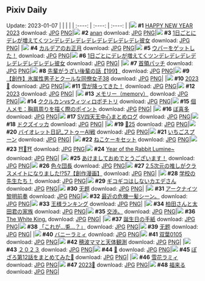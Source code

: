 ## Pixiv Daily
Update: 2023-01-07
|      |      |      |
| :----: | :----: | :----: |
|![](https://pixiv.microyu.workers.dev/c/240x480/img-master/img/2023/01/05/00/00/24/104242347_p0_master1200.jpg) **#1** [HAPPY NEW YEAR 2023](https://www.pixiv.net/artworks/104242347) download: [JPG](https://pixiv.microyu.workers.dev/img-original/img/2023/01/05/00/00/24/104242347_p0.jpg) [PNG](https://pixiv.microyu.workers.dev/img-original/img/2023/01/05/00/00/24/104242347_p0.png)|![](https://pixiv.microyu.workers.dev/c/240x480/img-master/img/2023/01/06/00/58/51/104272186_p0_master1200.jpg) **#2** [anan](https://www.pixiv.net/artworks/104272186) download: [JPG](https://pixiv.microyu.workers.dev/img-original/img/2023/01/06/00/58/51/104272186_p0.jpg) [PNG](https://pixiv.microyu.workers.dev/img-original/img/2023/01/06/00/58/51/104272186_p0.png)|![](https://pixiv.microyu.workers.dev/c/240x480/img-master/img/2023/01/05/00/00/38/104242394_p0_master1200.jpg) **#3** [1日ごとにデレが増えてくツンデレデレデレデレデレデレデレデレ彼女](https://www.pixiv.net/artworks/104242394) download: [JPG](https://pixiv.microyu.workers.dev/img-original/img/2023/01/05/00/00/38/104242394_p0.jpg) [PNG](https://pixiv.microyu.workers.dev/img-original/img/2023/01/05/00/00/38/104242394_p0.png)|
|![](https://pixiv.microyu.workers.dev/c/240x480/img-master/img/2023/01/05/00/00/32/104242378_p0_master1200.jpg) **#4** [カルデアのお正月](https://www.pixiv.net/artworks/104242378) download: [JPG](https://pixiv.microyu.workers.dev/img-original/img/2023/01/05/00/00/32/104242378_p0.jpg) [PNG](https://pixiv.microyu.workers.dev/img-original/img/2023/01/05/00/00/32/104242378_p0.png)|![](https://pixiv.microyu.workers.dev/c/240x480/img-master/img/2023/01/05/00/20/36/104243227_p0_master1200.jpg) **#5** [ウパーをゲットした！](https://www.pixiv.net/artworks/104243227) download: [JPG](https://pixiv.microyu.workers.dev/img-original/img/2023/01/05/00/20/36/104243227_p0.jpg) [PNG](https://pixiv.microyu.workers.dev/img-original/img/2023/01/05/00/20/36/104243227_p0.png)|![](https://pixiv.microyu.workers.dev/c/240x480/img-master/img/2023/01/06/00/00/52/104270302_p0_master1200.jpg) **#6** [1日ごとにデレが増えてくツンデレデレデレデレデレデレデレデレ彼女](https://www.pixiv.net/artworks/104270302) download: [JPG](https://pixiv.microyu.workers.dev/img-original/img/2023/01/06/00/00/52/104270302_p0.jpg) [PNG](https://pixiv.microyu.workers.dev/img-original/img/2023/01/06/00/00/52/104270302_p0.png)|
|![](https://pixiv.microyu.workers.dev/c/240x480/img-master/img/2023/01/05/00/00/06/104242259_p0_master1200.jpg) **#7** [首領パッチ](https://www.pixiv.net/artworks/104242259) download: [JPG](https://pixiv.microyu.workers.dev/img-original/img/2023/01/05/00/00/06/104242259_p0.jpg) [PNG](https://pixiv.microyu.workers.dev/img-original/img/2023/01/05/00/00/06/104242259_p0.png)|![](https://pixiv.microyu.workers.dev/c/240x480/img-master/img/2023/01/06/19/00/13/104288009_p0_master1200.jpg) **#8** [先輩がうざい後輩の話【199】](https://www.pixiv.net/artworks/104288009) download: [JPG](https://pixiv.microyu.workers.dev/img-original/img/2023/01/06/19/00/13/104288009_p0.jpg) [PNG](https://pixiv.microyu.workers.dev/img-original/img/2023/01/06/19/00/13/104288009_p0.png)|![](https://pixiv.microyu.workers.dev/c/240x480/img-master/img/2023/01/06/00/02/27/104270421_p0_master1200.jpg) **#9** [【創作】氷属性男子とクールな同僚女子38](https://www.pixiv.net/artworks/104270421) download: [JPG](https://pixiv.microyu.workers.dev/img-original/img/2023/01/06/00/02/27/104270421_p0.jpg) [PNG](https://pixiv.microyu.workers.dev/img-original/img/2023/01/06/00/02/27/104270421_p0.png)|
|![](https://pixiv.microyu.workers.dev/c/240x480/img-master/img/2023/01/06/00/00/12/104270167_p0_master1200.jpg) **#10** [2023🐰](https://www.pixiv.net/artworks/104270167) download: [JPG](https://pixiv.microyu.workers.dev/img-original/img/2023/01/06/00/00/12/104270167_p0.jpg) [PNG](https://pixiv.microyu.workers.dev/img-original/img/2023/01/06/00/00/12/104270167_p0.png)|![](https://pixiv.microyu.workers.dev/c/240x480/img-master/img/2023/01/06/20/08/57/104289966_p0_master1200.jpg) **#11** [雪が降ってきた！](https://www.pixiv.net/artworks/104289966) download: [JPG](https://pixiv.microyu.workers.dev/img-original/img/2023/01/06/20/08/57/104289966_p0.jpg) [PNG](https://pixiv.microyu.workers.dev/img-original/img/2023/01/06/20/08/57/104289966_p0.png)|![](https://pixiv.microyu.workers.dev/c/240x480/img-master/img/2023/01/06/00/00/21/104270210_p0_master1200.jpg) **#12** [2023](https://www.pixiv.net/artworks/104270210) download: [JPG](https://pixiv.microyu.workers.dev/img-original/img/2023/01/06/00/00/21/104270210_p0.jpg) [PNG](https://pixiv.microyu.workers.dev/img-original/img/2023/01/06/00/00/21/104270210_p0.png)|
|![](https://pixiv.microyu.workers.dev/c/240x480/img-master/img/2023/01/06/00/00/08/104270153_p0_master1200.jpg) **#13** [メモリー（memory）](https://www.pixiv.net/artworks/104270153) download: [JPG](https://pixiv.microyu.workers.dev/img-original/img/2023/01/06/00/00/08/104270153_p0.jpg) [PNG](https://pixiv.microyu.workers.dev/img-original/img/2023/01/06/00/00/08/104270153_p0.png)|![](https://pixiv.microyu.workers.dev/c/240x480/img-master/img/2023/01/06/06/00/02/104276202_p0_master1200.jpg) **#14** [ククルカンvsウィツィロポチトリ](https://www.pixiv.net/artworks/104276202) download: [JPG](https://pixiv.microyu.workers.dev/img-original/img/2023/01/06/06/00/02/104276202_p0.jpg) [PNG](https://pixiv.microyu.workers.dev/img-original/img/2023/01/06/06/00/02/104276202_p0.png)|![](https://pixiv.microyu.workers.dev/c/240x480/img-master/img/2023/01/05/08/00/04/104249925_p0_master1200.jpg) **#15** [個人メモ：胸肩周りを描く際のポイント](https://www.pixiv.net/artworks/104249925) download: [JPG](https://pixiv.microyu.workers.dev/img-original/img/2023/01/05/08/00/04/104249925_p0.jpg) [PNG](https://pixiv.microyu.workers.dev/img-original/img/2023/01/05/08/00/04/104249925_p0.png)|
|![](https://pixiv.microyu.workers.dev/c/240x480/img-master/img/2023/01/05/01/18/44/104244904_p0_master1200.jpg) **#16** [ぼ喜多](https://www.pixiv.net/artworks/104244904) download: [JPG](https://pixiv.microyu.workers.dev/img-original/img/2023/01/05/01/18/44/104244904_p0.jpg) [PNG](https://pixiv.microyu.workers.dev/img-original/img/2023/01/05/01/18/44/104244904_p0.png)|![](https://pixiv.microyu.workers.dev/c/240x480/img-master/img/2023/01/05/23/07/34/104268394_p0_master1200.jpg) **#17** [SV四天王中心まとめログ](https://www.pixiv.net/artworks/104268394) download: [JPG](https://pixiv.microyu.workers.dev/img-original/img/2023/01/05/23/07/34/104268394_p0.jpg) [PNG](https://pixiv.microyu.workers.dev/img-original/img/2023/01/05/23/07/34/104268394_p0.png)|![](https://pixiv.microyu.workers.dev/c/240x480/img-master/img/2023/01/06/18/42/10/104287537_p0_master1200.jpg) **#18** [ドクズイッカ](https://www.pixiv.net/artworks/104287537) download: [JPG](https://pixiv.microyu.workers.dev/img-original/img/2023/01/06/18/42/10/104287537_p0.jpg) [PNG](https://pixiv.microyu.workers.dev/img-original/img/2023/01/06/18/42/10/104287537_p0.png)|
|![](https://pixiv.microyu.workers.dev/c/240x480/img-master/img/2023/01/05/18/11/49/104259611_p0_master1200.jpg) **#19** [🐰25](https://www.pixiv.net/artworks/104259611) download: [JPG](https://pixiv.microyu.workers.dev/img-original/img/2023/01/05/18/11/49/104259611_p0.jpg) [PNG](https://pixiv.microyu.workers.dev/img-original/img/2023/01/05/18/11/49/104259611_p0.png)|![](https://pixiv.microyu.workers.dev/c/240x480/img-master/img/2023/01/06/23/03/49/104295570_p0_master1200.jpg) **#20** [バイオレット日記_フトゥーAI戦](https://www.pixiv.net/artworks/104295570) download: [JPG](https://pixiv.microyu.workers.dev/img-original/img/2023/01/06/23/03/49/104295570_p0.jpg) [PNG](https://pixiv.microyu.workers.dev/img-original/img/2023/01/06/23/03/49/104295570_p0.png)|![](https://pixiv.microyu.workers.dev/c/240x480/img-master/img/2023/01/05/20/30/01/104263209_p0_master1200.jpg) **#21** [いちごスプーン](https://www.pixiv.net/artworks/104263209) download: [JPG](https://pixiv.microyu.workers.dev/img-original/img/2023/01/05/20/30/01/104263209_p0.jpg) [PNG](https://pixiv.microyu.workers.dev/img-original/img/2023/01/05/20/30/01/104263209_p0.png)|
|![](https://pixiv.microyu.workers.dev/c/240x480/img-master/img/2023/01/06/20/30/02/104290537_p0_master1200.jpg) **#22** [ねこケーキセット](https://www.pixiv.net/artworks/104290537) download: [JPG](https://pixiv.microyu.workers.dev/img-original/img/2023/01/06/20/30/02/104290537_p0.jpg) [PNG](https://pixiv.microyu.workers.dev/img-original/img/2023/01/06/20/30/02/104290537_p0.png)|![](https://pixiv.microyu.workers.dev/c/240x480/img-master/img/2023/01/06/08/13/40/104277470_p0_master1200.jpg) **#23** [⛩🐰⛩](https://www.pixiv.net/artworks/104277470) download: [JPG](https://pixiv.microyu.workers.dev/img-original/img/2023/01/06/08/13/40/104277470_p0.jpg) [PNG](https://pixiv.microyu.workers.dev/img-original/img/2023/01/06/08/13/40/104277470_p0.png)|![](https://pixiv.microyu.workers.dev/c/240x480/img-master/img/2023/01/05/02/10/31/104246006_p0_master1200.jpg) **#24** [Year of the Rabbit Lumine~](https://www.pixiv.net/artworks/104246006) download: [JPG](https://pixiv.microyu.workers.dev/img-original/img/2023/01/05/02/10/31/104246006_p0.jpg) [PNG](https://pixiv.microyu.workers.dev/img-original/img/2023/01/05/02/10/31/104246006_p0.png)|
|![](https://pixiv.microyu.workers.dev/c/240x480/img-master/img/2023/01/06/19/53/04/104289378_p0_master1200.jpg) **#25** [あけましておめでとうございます！](https://www.pixiv.net/artworks/104289378) download: [JPG](https://pixiv.microyu.workers.dev/img-original/img/2023/01/06/19/53/04/104289378_p0.jpg) [PNG](https://pixiv.microyu.workers.dev/img-original/img/2023/01/06/19/53/04/104289378_p0.png)|![](https://pixiv.microyu.workers.dev/c/240x480/img-master/img/2023/01/05/14/24/36/104255327_p0_master1200.jpg) **#26** [色々団長](https://www.pixiv.net/artworks/104255327) download: [JPG](https://pixiv.microyu.workers.dev/img-original/img/2023/01/05/14/24/36/104255327_p0.jpg) [PNG](https://pixiv.microyu.workers.dev/img-original/img/2023/01/05/14/24/36/104255327_p0.png)|![](https://pixiv.microyu.workers.dev/c/240x480/img-master/img/2023/01/06/00/04/20/104270504_p0_master1200.jpg) **#27** [2.5次元の推しがクラスメイトになりました!?57【創作漫画】](https://www.pixiv.net/artworks/104270504) download: [JPG](https://pixiv.microyu.workers.dev/img-original/img/2023/01/06/00/04/20/104270504_p0.jpg) [PNG](https://pixiv.microyu.workers.dev/img-original/img/2023/01/06/00/04/20/104270504_p0.png)|
|![](https://pixiv.microyu.workers.dev/c/240x480/img-master/img/2023/01/06/12/12/49/104280484_p0_master1200.jpg) **#28** [学校の先生たち！](https://www.pixiv.net/artworks/104280484) download: [JPG](https://pixiv.microyu.workers.dev/img-original/img/2023/01/06/12/12/49/104280484_p0.jpg) [PNG](https://pixiv.microyu.workers.dev/img-original/img/2023/01/06/12/12/49/104280484_p0.png)|![](https://pixiv.microyu.workers.dev/c/240x480/img-master/img/2023/01/05/18/02/04/104259399_p0_master1200.jpg) **#29** [ギコギコはしないカエデさん](https://www.pixiv.net/artworks/104259399) download: [JPG](https://pixiv.microyu.workers.dev/img-original/img/2023/01/05/18/02/04/104259399_p0.jpg) [PNG](https://pixiv.microyu.workers.dev/img-original/img/2023/01/05/18/02/04/104259399_p0.png)|![](https://pixiv.microyu.workers.dev/c/240x480/img-master/img/2023/01/06/01/30/33/104272968_p0_master1200.jpg) **#30** [无题](https://www.pixiv.net/artworks/104272968) download: [JPG](https://pixiv.microyu.workers.dev/img-original/img/2023/01/06/01/30/33/104272968_p0.jpg) [PNG](https://pixiv.microyu.workers.dev/img-original/img/2023/01/06/01/30/33/104272968_p0.png)|
|![](https://pixiv.microyu.workers.dev/c/240x480/img-master/img/2023/01/05/11/41/46/104252722_p0_master1200.jpg) **#31** [アークナイツ黎明前奏](https://www.pixiv.net/artworks/104252722) download: [JPG](https://pixiv.microyu.workers.dev/img-original/img/2023/01/05/11/41/46/104252722_p0.jpg) [PNG](https://pixiv.microyu.workers.dev/img-original/img/2023/01/05/11/41/46/104252722_p0.png)|![](https://pixiv.microyu.workers.dev/c/240x480/img-master/img/2023/01/06/12/30/24/104280741_p0_master1200.jpg) **#32** [最近の危機一髪シーン。](https://www.pixiv.net/artworks/104280741) download: [JPG](https://pixiv.microyu.workers.dev/img-original/img/2023/01/06/12/30/24/104280741_p0.jpg) [PNG](https://pixiv.microyu.workers.dev/img-original/img/2023/01/06/12/30/24/104280741_p0.png)|![](https://pixiv.microyu.workers.dev/c/240x480/img-master/img/2023/01/05/01/10/24/104244699_p0_master1200.jpg) **#33** [王様ランキング](https://www.pixiv.net/artworks/104244699) download: [JPG](https://pixiv.microyu.workers.dev/img-original/img/2023/01/05/01/10/24/104244699_p0.jpg) [PNG](https://pixiv.microyu.workers.dev/img-original/img/2023/01/05/01/10/24/104244699_p0.png)|
|![](https://pixiv.microyu.workers.dev/c/240x480/img-master/img/2023/01/06/19/06/45/104288218_p0_master1200.jpg) **#34** [柏田さんと太田君の家族](https://www.pixiv.net/artworks/104288218) download: [JPG](https://pixiv.microyu.workers.dev/img-original/img/2023/01/06/19/06/45/104288218_p0.jpg) [PNG](https://pixiv.microyu.workers.dev/img-original/img/2023/01/06/19/06/45/104288218_p0.png)|![](https://pixiv.microyu.workers.dev/c/240x480/img-master/img/2023/01/06/00/37/51/104271562_p0_master1200.jpg) **#35** [交渉。](https://www.pixiv.net/artworks/104271562) download: [JPG](https://pixiv.microyu.workers.dev/img-original/img/2023/01/06/00/37/51/104271562_p0.jpg) [PNG](https://pixiv.microyu.workers.dev/img-original/img/2023/01/06/00/37/51/104271562_p0.png)|![](https://pixiv.microyu.workers.dev/c/240x480/img-master/img/2023/01/06/12/10/31/104280446_p0_master1200.jpg) **#36** [The White King.](https://www.pixiv.net/artworks/104280446) download: [JPG](https://pixiv.microyu.workers.dev/img-original/img/2023/01/06/12/10/31/104280446_p0.jpg) [PNG](https://pixiv.microyu.workers.dev/img-original/img/2023/01/06/12/10/31/104280446_p0.png)|
|![](https://pixiv.microyu.workers.dev/c/240x480/img-master/img/2023/01/05/17/34/16/104258692_p0_master1200.jpg) **#37** [誕生日の手紙](https://www.pixiv.net/artworks/104258692) download: [JPG](https://pixiv.microyu.workers.dev/img-original/img/2023/01/05/17/34/16/104258692_p0.jpg) [PNG](https://pixiv.microyu.workers.dev/img-original/img/2023/01/05/17/34/16/104258692_p0.png)|![](https://pixiv.microyu.workers.dev/c/240x480/img-master/img/2023/01/06/00/00/12/104270171_p0_master1200.jpg) **#38** [「これが…兎…？」](https://www.pixiv.net/artworks/104270171) download: [JPG](https://pixiv.microyu.workers.dev/img-original/img/2023/01/06/00/00/12/104270171_p0.jpg) [PNG](https://pixiv.microyu.workers.dev/img-original/img/2023/01/06/00/00/12/104270171_p0.png)|![](https://pixiv.microyu.workers.dev/c/240x480/img-master/img/2023/01/05/01/40/08/104245417_p0_master1200.jpg) **#39** [无题](https://www.pixiv.net/artworks/104245417) download: [JPG](https://pixiv.microyu.workers.dev/img-original/img/2023/01/05/01/40/08/104245417_p0.jpg) [PNG](https://pixiv.microyu.workers.dev/img-original/img/2023/01/05/01/40/08/104245417_p0.png)|
|![](https://pixiv.microyu.workers.dev/c/240x480/img-master/img/2023/01/06/17/55/26/104286330_p0_master1200.jpg) **#40** [バニーラミィ](https://www.pixiv.net/artworks/104286330) download: [JPG](https://pixiv.microyu.workers.dev/img-original/img/2023/01/06/17/55/26/104286330_p0.jpg) [PNG](https://pixiv.microyu.workers.dev/img-original/img/2023/01/06/17/55/26/104286330_p0.png)|![](https://pixiv.microyu.workers.dev/c/240x480/img-master/img/2023/01/05/07/17/22/104249505_p0_master1200.jpg) **#41** [双葉0105](https://www.pixiv.net/artworks/104249505) download: [JPG](https://pixiv.microyu.workers.dev/img-original/img/2023/01/05/07/17/22/104249505_p0.jpg) [PNG](https://pixiv.microyu.workers.dev/img-original/img/2023/01/05/07/17/22/104249505_p0.png)|![](https://pixiv.microyu.workers.dev/c/240x480/img-master/img/2023/01/06/18/43/28/104287574_p0_master1200.jpg) **#42** [穂波ママと天体観測](https://www.pixiv.net/artworks/104287574) download: [JPG](https://pixiv.microyu.workers.dev/img-original/img/2023/01/06/18/43/28/104287574_p0.jpg) [PNG](https://pixiv.microyu.workers.dev/img-original/img/2023/01/06/18/43/28/104287574_p0.png)|
|![](https://pixiv.microyu.workers.dev/c/240x480/img-master/img/2023/01/05/13/42/12/104254644_p0_master1200.jpg) **#43** [２０２３](https://www.pixiv.net/artworks/104254644) download: [JPG](https://pixiv.microyu.workers.dev/img-original/img/2023/01/05/13/42/12/104254644_p0.jpg) [PNG](https://pixiv.microyu.workers.dev/img-original/img/2023/01/05/13/42/12/104254644_p0.png)|![](https://pixiv.microyu.workers.dev/c/240x480/img-master/img/2023/01/05/07/38/40/104249706_p0_master1200.jpg) **#44** [🌸](https://www.pixiv.net/artworks/104249706) download: [JPG](https://pixiv.microyu.workers.dev/img-original/img/2023/01/05/07/38/40/104249706_p0.jpg) [PNG](https://pixiv.microyu.workers.dev/img-original/img/2023/01/05/07/38/40/104249706_p0.png)|![](https://pixiv.microyu.workers.dev/c/240x480/img-master/img/2023/01/05/00/11/37/104242940_p0_master1200.jpg) **#45** [ぽざろ第12話をまとめてみた🎸](https://www.pixiv.net/artworks/104242940) download: [JPG](https://pixiv.microyu.workers.dev/img-original/img/2023/01/05/00/11/37/104242940_p0.jpg) [PNG](https://pixiv.microyu.workers.dev/img-original/img/2023/01/05/00/11/37/104242940_p0.png)|
|![](https://pixiv.microyu.workers.dev/c/240x480/img-master/img/2023/01/06/17/57/53/104286388_p0_master1200.jpg) **#46** [雪花ラミィ](https://www.pixiv.net/artworks/104286388) download: [JPG](https://pixiv.microyu.workers.dev/img-original/img/2023/01/06/17/57/53/104286388_p0.jpg) [PNG](https://pixiv.microyu.workers.dev/img-original/img/2023/01/06/17/57/53/104286388_p0.png)|![](https://pixiv.microyu.workers.dev/c/240x480/img-master/img/2023/01/05/05/02/44/104248228_p0_master1200.jpg) **#47** [2023🐇](https://www.pixiv.net/artworks/104248228) download: [JPG](https://pixiv.microyu.workers.dev/img-original/img/2023/01/05/05/02/44/104248228_p0.jpg) [PNG](https://pixiv.microyu.workers.dev/img-original/img/2023/01/05/05/02/44/104248228_p0.png)|![](https://pixiv.microyu.workers.dev/c/240x480/img-master/img/2023/01/06/12/10/06/104280441_p0_master1200.jpg) **#48** [福来る](https://www.pixiv.net/artworks/104280441) download: [JPG](https://pixiv.microyu.workers.dev/img-original/img/2023/01/06/12/10/06/104280441_p0.jpg) [PNG](https://pixiv.microyu.workers.dev/img-original/img/2023/01/06/12/10/06/104280441_p0.png)|
